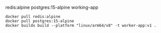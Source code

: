 redis:alpine
postgres:15-alpine
working-app

```
docker pull redis:alpine
docker pull postgres:15-alpine
docker buildx build --platform "linux/arm64/v8" -t worker-app:v1 .
```